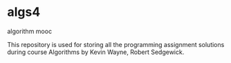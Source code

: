 # algs4
algorithm mooc

  This repository is used for storing all the programming assignment solutions during course Algorithms by Kevin Wayne, Robert Sedgewick.

